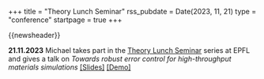 +++
title       = "Theory Lunch Seminar"
rss_pubdate = Date(2023, 11, 21)
type        = "conference"
startpage   = true
+++

{{newsheader}}

**21.11.2023** Michael takes part in the [Theory Lunch Seminar](https://www.epfl.ch/labs/het/theory-lunch-seminars/) series at EPFL and gives a talk on
*Towards robust error control for high-throughput materials simulations*
[[Slides]](https://michael-herbst.com/talks/2023.11.21_theory_lunch.pdf)
[[Demo]](https://michael-herbst.com/talks/2023.11.21_theory_lunch.html)

